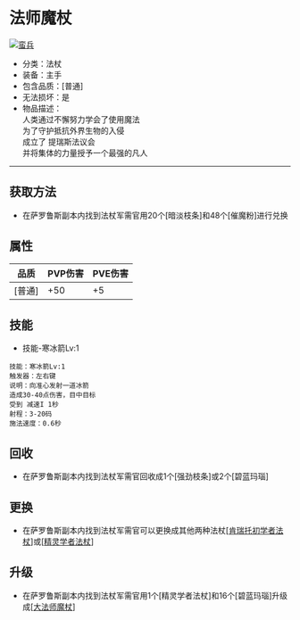 # 法师魔杖
<a href="https://ibb.co/MBJxF86"><img src="https://i.ibb.co/cYsS4bL/image.png" alt="蛮兵" border="0"></a>
* 分类：法杖
* 装备：主手
* 包含品质：[普通]
* 无法损坏：是
* 物品描述：<br/>人类通过不懈努力学会了使用魔法<br/>为了守护抵抗外界生物的入侵<br/>成立了 提瑞斯法议会<br/>并将集体的力量授予一个最强的凡人
---
## 获取方法
* 在萨罗鲁斯副本内找到法杖军需官用20个[暗淡枝条]和48个[催魔粉]进行兑换
## 属性
|品质|PVP伤害|PVE伤害|
|----|----|----|
|[普通]|+50|+5|
## 技能
* 技能-寒冰箭Lv:1
```
技能：寒冰箭Lv:1
触发器：左右键
说明：向准心发射一道冰箭
造成30-40点伤害，目中目标
受到 减速I 1秒
射程：3-20码
施法速度：0.6秒
```
## 回收
* 在萨罗鲁斯副本内找到法杖军需官回收成1个[强劲枝条]或2个[碧蓝玛瑙]
## 更换
* 在萨罗鲁斯副本内找到法杖军需官可以更换成其他两种法杖[<a href="https://github.com/LeafletXD/Minecraft-Yuanchu-Server-Wiki/blob/main/Wiki/RPG%E9%81%93%E5%85%B7/%E8%BF%9C%E7%A8%8B%E6%AD%A6%E5%99%A8/%E6%B3%95%E6%9D%96/%E8%82%AF%E7%91%9E%E6%89%98%E5%88%9D%E5%AD%A6%E8%80%85%E6%B3%95%E6%9D%96.md">肯瑞托初学者法杖<a/>]或[<a href="https://github.com/LeafletXD/Minecraft-Yuanchu-Server-Wiki/blob/main/Wiki/RPG%E9%81%93%E5%85%B7/%E8%BF%9C%E7%A8%8B%E6%AD%A6%E5%99%A8/%E6%B3%95%E6%9D%96/%E7%B2%BE%E7%81%B5%E5%AD%A6%E8%80%85%E6%B3%95%E6%9D%96.md">精灵学者法杖<a/>]
## 升级
* 在萨罗鲁斯副本内找到法杖军需官用1个[精灵学者法杖]和16个[碧蓝玛瑙]升级成[<a href="https://github.com/LeafletXD/Minecraft-Yuanchu-Server-Wiki/blob/main/Wiki/RPG%E9%81%93%E5%85%B7/%E8%BF%9C%E7%A8%8B%E6%AD%A6%E5%99%A8/%E6%B3%95%E6%9D%96/%E5%A4%A7%E6%B3%95%E5%B8%88%E9%AD%94%E6%9D%96.md">大法师魔杖<a/>]
